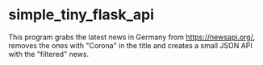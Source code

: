 # simple_tiny_flask_api

This program grabs the latest news in Germany from https://newsapi.org/, removes the ones with "Corona" in the title and creates a small JSON API with the "filtered" news. 
